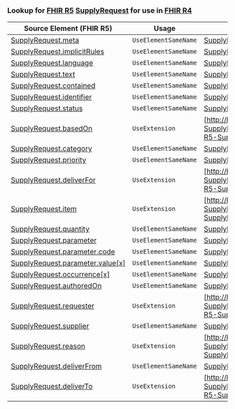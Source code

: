 ### Lookup for [FHIR R5](https://hl7.org/fhir/R5/) [SupplyRequest](https://hl7.org/fhir/R5/SupplyRequest.html) for use in [FHIR R4](https://hl7.org/fhir/R4/)

| Source Element (FHIR R5) | Usage | Target |
| -------------- | ----- | ------ |
| [SupplyRequest.meta](https://hl7.org/fhir/R5/SupplyRequest.html#resource) | `UseElementSameName` | [SupplyRequest.meta](https://hl7.org/fhir/R4/SupplyRequest.html#resource) |
| [SupplyRequest.implicitRules](https://hl7.org/fhir/R5/SupplyRequest.html#resource) | `UseElementSameName` | [SupplyRequest.implicitRules](https://hl7.org/fhir/R4/SupplyRequest.html#resource) |
| [SupplyRequest.language](https://hl7.org/fhir/R5/SupplyRequest.html#resource) | `UseElementSameName` | [SupplyRequest.language](https://hl7.org/fhir/R4/SupplyRequest.html#resource) |
| [SupplyRequest.text](https://hl7.org/fhir/R5/SupplyRequest.html#resource) | `UseElementSameName` | [SupplyRequest.text](https://hl7.org/fhir/R4/SupplyRequest.html#resource) |
| [SupplyRequest.contained](https://hl7.org/fhir/R5/SupplyRequest.html#resource) | `UseElementSameName` | [SupplyRequest.contained](https://hl7.org/fhir/R4/SupplyRequest.html#resource) |
| [SupplyRequest.identifier](https://hl7.org/fhir/R5/SupplyRequest.html#resource) | `UseElementSameName` | [SupplyRequest.identifier](https://hl7.org/fhir/R4/SupplyRequest.html#resource) |
| [SupplyRequest.status](https://hl7.org/fhir/R5/SupplyRequest.html#resource) | `UseElementSameName` | [SupplyRequest.status](https://hl7.org/fhir/R4/SupplyRequest.html#resource) |
| [SupplyRequest.basedOn](https://hl7.org/fhir/R5/SupplyRequest.html#resource) | `UseExtension` | [http://hl7.org/fhir/5.0/StructureDefinition/extension-SupplyRequest.basedOn](StructureDefinition-ext-R5-SupplyRequest.basedOn.html) |
| [SupplyRequest.category](https://hl7.org/fhir/R5/SupplyRequest.html#resource) | `UseElementSameName` | [SupplyRequest.category](https://hl7.org/fhir/R4/SupplyRequest.html#resource) |
| [SupplyRequest.priority](https://hl7.org/fhir/R5/SupplyRequest.html#resource) | `UseElementSameName` | [SupplyRequest.priority](https://hl7.org/fhir/R4/SupplyRequest.html#resource) |
| [SupplyRequest.deliverFor](https://hl7.org/fhir/R5/SupplyRequest.html#resource) | `UseExtension` | [http://hl7.org/fhir/5.0/StructureDefinition/extension-SupplyRequest.deliverFor](StructureDefinition-ext-R5-SupplyRequest.deliverFor.html) |
| [SupplyRequest.item](https://hl7.org/fhir/R5/SupplyRequest.html#resource) | `UseExtension` | [http://hl7.org/fhir/5.0/StructureDefinition/extension-SupplyRequest.item](StructureDefinition-ext-R5-SupplyRequest.item.html) |
| [SupplyRequest.quantity](https://hl7.org/fhir/R5/SupplyRequest.html#resource) | `UseElementSameName` | [SupplyRequest.quantity](https://hl7.org/fhir/R4/SupplyRequest.html#resource) |
| [SupplyRequest.parameter](https://hl7.org/fhir/R5/SupplyRequest.html#resource) | `UseElementSameName` | [SupplyRequest.parameter](https://hl7.org/fhir/R4/SupplyRequest.html#resource) |
| [SupplyRequest.parameter.code](https://hl7.org/fhir/R5/SupplyRequest.html#resource) | `UseElementSameName` | [SupplyRequest.parameter.code](https://hl7.org/fhir/R4/SupplyRequest.html#resource) |
| [SupplyRequest.parameter.value[x]](https://hl7.org/fhir/R5/SupplyRequest.html#resource) | `UseElementSameName` | [SupplyRequest.parameter.value[x]](https://hl7.org/fhir/R4/SupplyRequest.html#resource) |
| [SupplyRequest.occurrence[x]](https://hl7.org/fhir/R5/SupplyRequest.html#resource) | `UseElementSameName` | [SupplyRequest.occurrence[x]](https://hl7.org/fhir/R4/SupplyRequest.html#resource) |
| [SupplyRequest.authoredOn](https://hl7.org/fhir/R5/SupplyRequest.html#resource) | `UseElementSameName` | [SupplyRequest.authoredOn](https://hl7.org/fhir/R4/SupplyRequest.html#resource) |
| [SupplyRequest.requester](https://hl7.org/fhir/R5/SupplyRequest.html#resource) | `UseExtension` | [http://hl7.org/fhir/5.0/StructureDefinition/extension-SupplyRequest.requester](StructureDefinition-ext-R5-SupplyRequest.requester.html) |
| [SupplyRequest.supplier](https://hl7.org/fhir/R5/SupplyRequest.html#resource) | `UseElementSameName` | [SupplyRequest.supplier](https://hl7.org/fhir/R4/SupplyRequest.html#resource) |
| [SupplyRequest.reason](https://hl7.org/fhir/R5/SupplyRequest.html#resource) | `UseExtension` | [http://hl7.org/fhir/5.0/StructureDefinition/extension-SupplyRequest.reason](StructureDefinition-ext-R5-SupplyRequest.reason.html) |
| [SupplyRequest.deliverFrom](https://hl7.org/fhir/R5/SupplyRequest.html#resource) | `UseElementSameName` | [SupplyRequest.deliverFrom](https://hl7.org/fhir/R4/SupplyRequest.html#resource) |
| [SupplyRequest.deliverTo](https://hl7.org/fhir/R5/SupplyRequest.html#resource) | `UseExtension` | [http://hl7.org/fhir/5.0/StructureDefinition/extension-SupplyRequest.deliverTo](StructureDefinition-ext-R5-SupplyRequest.deliverTo.html) |
